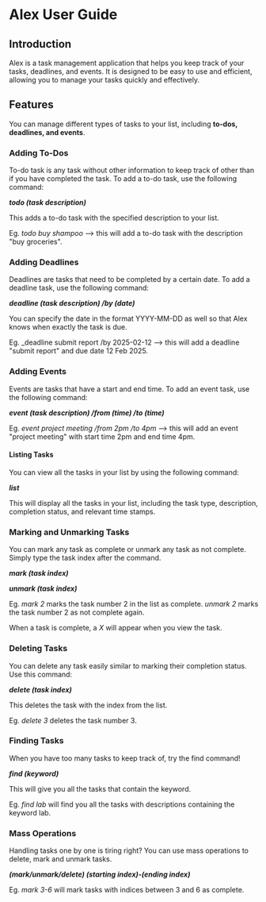 # Alex User Guide

## Introduction

Alex is a task management application that helps you keep track of your tasks, deadlines, and events. It is designed to be easy to use and efficient, allowing you to manage your tasks quickly and effectively.

## Features


You can manage different types of tasks to your list, including **to-dos, deadlines, and events**. 

### Adding To-Dos
To-do task is any task without other information to keep track of other than if you have completed the task. To add a to-do task, use the following command:

**_todo (task description)_**

This adds a to-do task with the specified description to your list.

Eg. _todo buy shampoo_ --> this will add a to-do task with the description "buy groceries".

### Adding Deadlines

Deadlines are tasks that need to be completed by a certain date. To add a deadline task, use the following command:

**_deadline (task description) /by (date)_**

You can specify the date in the format YYYY-MM-DD as well so that Alex knows when exactly the task is due.

Eg. _deadline submit report /by 2025-02-12 --> this will add a deadline "submit report" and due date 12 Feb 2025.

### Adding Events
Events are tasks that have a start and end time. To add an event task, use the following command:

**_event (task description) /from (time) /to (time)_**

Eg. _event project meeting /from 2pm /to 4pm_ --> this will add an event "project meeting" with start time 2pm and end time 4pm.

#### Listing Tasks

You can view all the tasks in your list by using the following command:

**_list_**

This will display all the tasks in your list, including the task type, description, completion status, and relevant time stamps.

### Marking and Unmarking Tasks

You can mark any task as complete or unmark any task as not complete. Simply type the task index after the command. 

_**mark (task index)**_

**_unmark (task index)_**

Eg. _mark 2_ marks the task number 2 in the list as complete. _unmark 2_ marks the task number 2 as not complete again. 

When a task is complete, a _X_ will appear when you view the task.

### Deleting Tasks

You can delete any task easily similar to marking their completion status. Use this command:

**_delete (task index)_**

This deletes the task with the index from the list.

Eg. _delete 3_ deletes the task number 3.

### Finding Tasks

When you have too many tasks to keep track of, try the find command!

**_find (keyword)_**

This will give you all the tasks that contain the keyword.

Eg. _find lab_ will find you all the tasks with descriptions containing the keyword lab.

### Mass Operations

Handling tasks one by one is tiring right? You can use mass operations to delete, mark and unmark tasks.

_**(mark/unmark/delete) (starting index)-(ending index)**_

Eg. _mark 3-6_ will mark tasks with indices between 3 and 6 as complete.